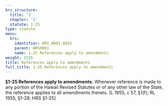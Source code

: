 ```yaml
---
hrs_structure:
  title: '1'
  chapter: '1'
  statute: 1-25
type: statute
menu:
  hrs:
    identifier: HRS_0001-0025
    parent: HRS0001
    name: 1-25 References apply to amendments
weight: 2135
title: References apply to amendments
full_title: 1-25 References apply to amendments
---
```

**§1-25 References apply to amendments.** Whenever reference is made to any portion of the Hawaii Revised Statutes or of any other law of the State, the reference applies to all amendments thereto. [L 1955, c 57, §1(f); RL 1955, §1-28; HRS §1-25]